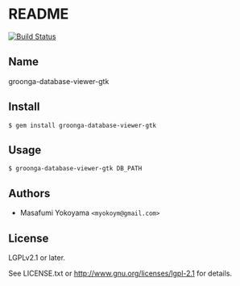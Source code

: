 # README

[![Build Status](https://travis-ci.org/myokoym/groonga-database-viewer-gtk.png?branch=master)](https://travis-ci.org/myokoym/groonga-database-viewer-gtk)

## Name

groonga-database-viewer-gtk

## Install

    $ gem install groonga-database-viewer-gtk

## Usage

    $ groonga-database-viewer-gtk DB_PATH

## Authors

* Masafumi Yokoyama `<myokoym@gmail.com>`

## License

LGPLv2.1 or later.

See LICENSE.txt or http://www.gnu.org/licenses/lgpl-2.1 for details.
